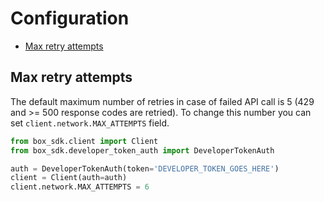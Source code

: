 # Configuration

<!-- START doctoc generated TOC please keep comment here to allow auto update -->
<!-- DON'T EDIT THIS SECTION, INSTEAD RE-RUN doctoc TO UPDATE -->

- [Max retry attempts](#max-retry-attempts)

<!-- END doctoc generated TOC please keep comment here to allow auto update -->

## Max retry attempts

The default maximum number of retries in case of failed API call is 5 (429 and >= 500 response codes are retried).
To change this number you can set `client.network.MAX_ATTEMPTS` field.

```python
from box_sdk.client import Client
from box_sdk.developer_token_auth import DeveloperTokenAuth

auth = DeveloperTokenAuth(token='DEVELOPER_TOKEN_GOES_HERE')
client = Client(auth=auth)
client.network.MAX_ATTEMPTS = 6
```
